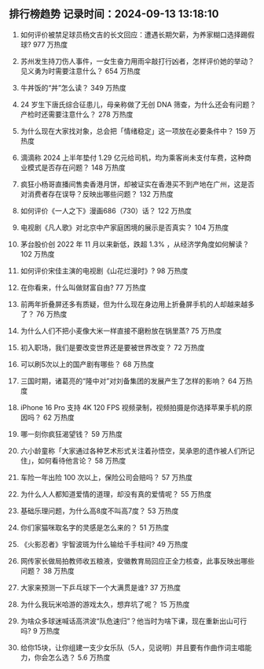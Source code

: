 
## 排行榜趋势 记录时间：2024-09-13 13:18:10
  
  1. 如何评价被禁足球员杨文吉的长文回应：遭遇长期欠薪，为养家糊口选择踢假球? 977 万热度
    
  2. 苏州发生持刀伤人事件，一女生奋力用雨伞敲打行凶者，怎样评价她的举动？见义勇为时需要注意什么？ 654 万热度
    
  3. 牛丼饭的“丼”怎么读？ 349 万热度
    
  4. 24 岁生下唐氏综合征患儿，母亲称做了无创 DNA 筛查，为什么还会有问题？产检时还需要注意什么？ 278 万热度
    
  5. 为什么现在大家找对象，总会把「情绪稳定」这一项放在必要条件中？ 159 万热度
    
  6. 滴滴称 2024 上半年垫付 1.29 亿元给司机，均为乘客尚未支付车费，这种商业模式是否存在问题？ 148 万热度
    
  7. 疯狂小杨哥直播间售卖香港月饼，却被证实在香港买不到产地在广州，这是否对消费者存在误导？反映出哪些问题？ 132 万热度
    
  8. 如何评价《一人之下》漫画686（730）话？ 122 万热度
    
  9. 电视剧《凡人歌》对北京中产家庭困境的展示是否真实？ 104 万热度
    
  10. 茅台股价创 2022 年 11 月以来新低，跌超 1.3% ，从经济学角度如何解读？ 102 万热度
    
  11. 如何评价宋佳主演的电视剧《山花烂漫时》? 98 万热度
    
  12. 在你看来，什么叫做财富自由? 77 万热度
    
  13. 前两年折叠屏还多有质疑，但为什么现在身边用上折叠屏手机的人却越来越多了？ 76 万热度
    
  14. 为什么人们不把小麦像大米一样直接不磨粉放在锅里蒸? 75 万热度
    
  15. 初入职场，我们是要改变世界还是要被世界改变？ 72 万热度
    
  16. 可以刷5次以上的国产剧有哪些？ 68 万热度
    
  17. 三国时期，诸葛亮的“隆中对”对刘备集团的发展产生了怎样的影响？ 64 万热度
    
  18. iPhone 16 Pro 支持 4K 120 FPS 视频录制，视频拍摄是你选择苹果手机的原因吗？ 62 万热度
    
  19. 哪一刻你疯狂渴望钱？ 59 万热度
    
  20. 六小龄童称「大家通过各种艺术形式关注着孙悟空，吴承恩的遗作被人们所记住」，如何看待他言论？ 58 万热度
    
  21. 车险一年出险 100 次以上，保险公司会赔吗？ 57 万热度
    
  22. 为什么人人都知道爱情的道理，却没有真的爱情呢？ 55 万热度
    
  23. 基础乐理问题，为什么高8度不叫高7度？ 53 万热度
    
  24. 你们家猫咪取名字的灵感是怎么来的？ 51 万热度
    
  25. 《火影忍者》宇智波斑为什么输给千手柱间? 49 万热度
    
  26. 网传家长做局拍教师收五粮液，安徽教育局回应正全力核查，此事反映出哪些问题？ 38 万热度
    
  27. 大家来预测一下乒乓球下一个大满贯是谁? 37 万热度
    
  28. 为什么我玩米哈游的游戏太久，想弃坑了呢？ 15 万热度
    
  29. 为啥众多球迷喊话高洪波“队危速归”？他当时为啥下课，现在重新出山可行吗? 9 万热度
    
  30. 给你15块，让你组建一支少女乐队（5人，见说明）并且要有作曲作词主唱能力，你会怎么选？ 5.6 万热度
    